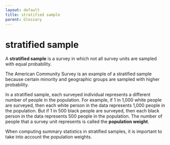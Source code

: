 ```yaml
---
layout: default
title: stratified sample
parent: Glossary
---
```


# stratified sample

A **stratified sample** is a survey in which not all survey units are sampled with equal probability.

The American Community Survey is an example of a stratified sample because certain minority and geographic groups are sampled with higher probability.

In a stratified sample, each surveyed individual represents a different number of people in the population. For example, if 1 in 1,000 white people are surveyed, then each white person in the data represents 1,000 people in the population. But if 1 in 500 black people are surveyed, then each black person in the data represents 500 people in the population. The number of people that a survey unit represents is called the **population weight**.

When computing summary statistics in stratified samples, it is important to take into account the population weights.
